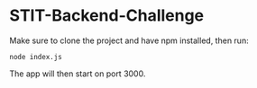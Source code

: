 # STIT-Backend-Challenge

Make sure to clone the project and have npm installed, then run:
```
node index.js
```
The app will then start on port 3000.
